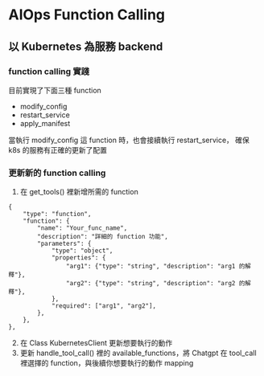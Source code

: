# AIOps Function Calling
## 以 Kubernetes 為服務 backend 
### function calling 實踐
目前實現了下面三種 function
* modify_config 
* restart_service
* apply_manifest

當執行 modify_config 這 function 時，也會接續執行 restart_service，
確保 k8s 的服務有正確的更新了配置

### 更新新的 function calling
1. 在 get_tools() 裡新增所需的 function
```
{
    "type": "function",
    "function": {
        "name": "Your_func_name",
        "description": "詳細的 function 功能",
        "parameters": {
            "type": "object",
            "properties": {
                "arg1": {"type": "string", "description": "arg1 的解釋"},
                "arg2": {"type": "string", "description": "arg2 的解釋"},
            },
            "required": ["arg1", "arg2"],
        },
    },
},
```
2. 在 Class KubernetesClient 更新想要執行的動作
3. 更新 handle_tool_call() 裡的 available_functions，將 Chatgpt 在 tool_call 裡選擇的 function，與後續你想要執行的動作 mapping

